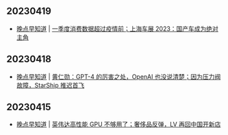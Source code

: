 ## 20230419
- [晚点早知道](https://www.latepost.com/news/index?proma=3) | [一季度消费数据超过疫情前；上海车展 2023：国产车成为绝对主角](https://www.latepost.com/news/dj_detail?id=1607)

## 20230418
- [晚点早知道](https://www.latepost.com/news/index?proma=3) | [黄仁勋：GPT-4 的厉害之处，OpenAI 也没说清楚；因为压力阀故障，StarShip 推迟首飞](https://www.latepost.com/news/dj_detail?id=1604)

## 20230415
- [晚点早知道](https://www.latepost.com/news/index?proma=3) | [英伟达高性能 GPU 不够用了；奢侈品反弹，LV 再回中国开新店](https://www.latepost.com/news/dj_detail?id=1602)

